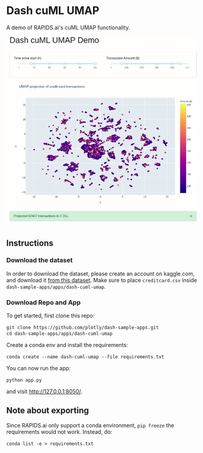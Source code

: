 # Dash cuML UMAP

A demo of RAPIDS.ai's cuML UMAP functionality.

![demo](demo.gif)

## Instructions

### Download the dataset

In order to download the dataset, please create an account on kaggle.com, and download it [from this dataset](https://www.kaggle.com/mlg-ulb/creditcardfraud). Make sure to place `creditcard.csv` inside `dash-sample-apps/apps/dash-cuml-umap`.

### Download Repo and App
To get started, first clone this repo:
```
git clone https://github.com/plotly/dash-sample-apps.git
cd dash-sample-apps/apps/dash-cuml-umap
```

Create a conda env and install the requirements:
```
conda create --name dash-cuml-umap --file requirements.txt
```

You can now run the app:
```
python app.py
```

and visit http://127.0.0.1:8050/.


## Note about exporting

Since RAPIDS.ai only support a conda environment, `pip freeze` the requirements would not work. Instead, do:
```
conda list -e > requirements.txt
```